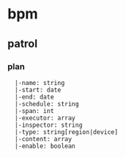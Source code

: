 # bpm
## patrol
### plan
      |-name: string
      |-start: date
      |-end: date
      |-schedule: string
      |-span: int 
      |-executor: array
      |-inspector: string
      |-type: string[region|device]
      |-content: array
      |-enable: boolean

